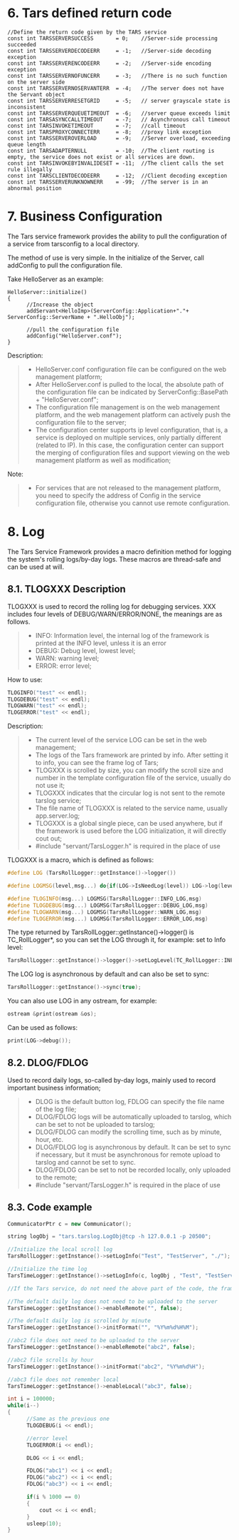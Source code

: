 # 6. Tars defined return code
```
//Define the return code given by the TARS service
const int TARSSERVERSUCCESS       = 0;    //Server-side processing succeeded
const int TARSSERVERDECODEERR     = -1;   //Server-side decoding exception
const int TARSSERVERENCODEERR     = -2;   //Server-side encoding exception
const int TARSSERVERNOFUNCERR     = -3;   //There is no such function on the server side
const int TARSSERVERNOSERVANTERR  = -4;   //The server does not have the Servant object
const int TARSSERVERRESETGRID     = -5;   // server grayscale state is inconsistent
const int TARSSERVERQUEUETIMEOUT  = -6;   //server queue exceeds limit
const int TARSASYNCCALLTIMEOUT    = -7;   // Asynchronous call timeout
const int TARSINVOKETIMEOUT       = -7;   //call timeout
const int TARSPROXYCONNECTERR     = -8;   //proxy link exception
const int TARSSERVEROVERLOAD      = -9;   //Server overload, exceeding queue length
const int TARSADAPTERNULL         = -10;  //The client routing is empty, the service does not exist or all services are down.
const int TARSINVOKEBYINVALIDESET = -11;  //The client calls the set rule illegally
const int TARSCLIENTDECODEERR     = -12;  //Client decoding exception
const int TARSSERVERUNKNOWNERR    = -99;  //The server is in an abnormal position
```

# 7. Business Configuration
The Tars service framework provides the ability to pull the configuration of a service from tarsconfig to a local directory.

The method of use is very simple. In the initialize of the Server, call addConfig to pull the configuration file.

Take HelloServer as an example:
```
HelloServer::initialize()
{
      //Increase the object
      addServant<HelloImp>(ServerConfig::Application+"."+ ServerConfig::ServerName + ".HelloObj");

      //pull the configuration file
      addConfig("HelloServer.conf");
}
```
Description:
> * HelloServer.conf configuration file can be configured on the web management platform;
> * After HelloServer.conf is pulled to the local, the absolute path of the configuration file can be indicated by ServerConfig::BasePath + "HelloServer.conf";
> * The configuration file management is on the web management platform, and the web management platform can actively push the configuration file to the server;
> * The configuration center supports ip level configuration, that is, a service is deployed on multiple services, only partially different (related to IP). In this case, the configuration center can support the merging of configuration files and support viewing on the web management platform as well as modification;

Note:
> * For services that are not released to the management platform, you need to specify the address of Config in the service configuration file, otherwise you cannot use remote configuration.

# 8. Log

The Tars Service Framework provides a macro definition method for logging the system's rolling logs/by-day logs. These macros are thread-safe and can be used at will.

## 8.1. TLOGXXX Description

TLOGXXX is used to record the rolling log for debugging services. XXX includes four levels of DEBUG/WARN/ERROR/NONE, the meanings are as follows.

> * INFO: Information level, the internal log of the framework is printed at the INFO level, unless it is an error
> * DEBUG: Debug level, lowest level;
> * WARN: warning level;
> * ERROR: error level;

How to use:
```cpp
TLOGINFO("test" << endl);
TLOGDEBUG("test" << endl);
TLOGWARN("test" << endl);
TLOGERROR("test" << endl);
```
Description:

> * The current level of the service LOG can be set in the web management;
> * The logs of the Tars framework are printed by info. After setting it to info, you can see the frame log of Tars;
> * TLOGXXX is scrolled by size, you can modify the scroll size and number in the template configuration file of the service, usually do not use it;
> * TLOGXXX indicates that the circular log is not sent to the remote tarslog service;
> * The file name of TLOGXXX is related to the service name, usually app.server.log;
> * TLOGXXX is a global single piece, can be used anywhere, but if the framework is used before the LOG initialization, it will directly cout out;
> * #include "servant/TarsLogger.h" is required in the place of use

TLOGXXX is a macro, which is defined as follows:
```cpp
#define LOG (TarsRollLogger::getInstance()->logger())

#define LOGMSG(level,msg...) do{if(LOG->IsNeedLog(level)) LOG->log(level)<<msg;}while(0)

#define TLOGINFO(msg...) LOGMSG(TarsRollLogger::INFO_LOG,msg)
#define TLOGDEBUG(msg...) LOGMSG(TarsRollLogger::DEBUG_LOG,msg)
#define TLOGWARN(msg...) LOGMSG(TarsRollLogger::WARN_LOG,msg)
#define TLOGERROR(msg...) LOGMSG(TarsRollLogger::ERROR_LOG,msg)
```

The type returned by TarsRollLogger::getInstance()->logger() is TC_RollLogger*, so you can set the LOG through it, for example:
set to Info level:
```cpp
TarsRollLogger::getInstance()->logger()->setLogLevel(TC_RollLogger::INFO_LOG);
```
The LOG log is asynchronous by default and can also be set to sync:
```cpp
TarsRollLogger::getInstance()->sync(true);
```
You can also use LOG in any ostream, for example:
```cpp
ostream &print(ostream &os);
```
Can be used as follows:
```cpp
print(LOG->debug());
```

## 8.2. DLOG/FDLOG

Used to record daily logs, so-called by-day logs, mainly used to record important business information;
> * DLOG is the default button log, FDLOG can specify the file name of the log file;
> * DLOG/FDLOG logs will be automatically uploaded to tarslog, which can be set to not be uploaded to tarslog;
> * DLOG/FDLOG can modify the scrolling time, such as by minute, hour, etc.
> * DLOG/FDLOG log is asynchronous by default. It can be set to sync if necessary, but it must be asynchronous for remote upload to tarslog and cannot be set to sync.
> * DLOG/FDLOG can be set to not be recorded locally, only uploaded to the remote;
> * #include "servant/TarsLogger.h" is required in the place of use

## 8.3. Code example
```cpp
CommunicatorPtr c = new Communicator();

string logObj = "tars.tarslog.LogObj@tcp -h 127.0.0.1 -p 20500";

//Initialize the local scroll log
TarsRollLogger::getInstance()->setLogInfo("Test", "TestServer", "./");

//Initialize the time log
TarsTimeLogger::getInstance()->setLogInfo(c, logObj , "Test", "TestServer", "./");

//If the Tars service, do not need the above part of the code, the framework has been automatically initialized, do not initialize the business itself

//The default daily log does not need to be uploaded to the server
TarsTimeLogger::getInstance()->enableRemote("", false);

//The default daily log is scrolled by minute
TarsTimeLogger::getInstance()->initFormat("", "%Y%m%d%H%M");

//abc2 file does not need to be uploaded to the server
TarsTimeLogger::getInstance()->enableRemote("abc2", false);

//abc2 file scrolls by hour
TarsTimeLogger::getInstance()->initFormat("abc2", "%Y%m%d%H");

//abc3 file does not remember local
TarsTimeLogger::getInstance()->enableLocal("abc3", false);

int i = 100000;
while(i--)
{
      //Same as the previous one
      TLOGDEBUG(i << endl);

      //error level
      TLOGERROR(i << endl);

      DLOG << i << endl;

      FDLOG("abc1") << i << endl;
      FDLOG("abc2") << i << endl;
      FDLOG("abc3") << i << endl;

      if(i % 1000 == 0)
      {
          cout << i << endl;
      }
      usleep(10);
}
```


